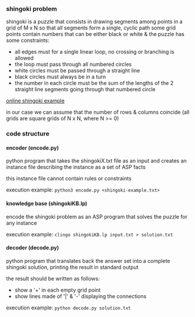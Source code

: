 
### shingoki problem
shingoki is a puzzle that consists in drawing segments among points in a grid of M x N so that all segments form a single, cyclic path
some grid points contain numbers that can be either black or white & the puzzle has some constraints:
- all edges must for a single linear loop, no crossing or branching is allowed
- the loop must pass through all numbered circles
- white circles must be passed through a straight line
- black circles must always be in a turn
- the number in each circle must be the sum of the lengths of the 2 straight line segments going through that numbered circle

[online shingoki example](https://www.puzzle-shingoki.com/)

in our case we can assume that the number of rows & columns coincide (all grids are square grids of N x N, where N >= 0)

### code structure



#### encoder (encode.py)
python program that takes the shingokiX.txt file as an input and creates an instance file describing the instance as a set of ASP facts

this instance file cannot contain rules or constraints

execution example:
```python3 encode.py <shingoki-example.txt>```


#### knowledge base (shingokiKB.lp)
encode the shingoki problem as an ASP program that solves the puzzle for any instance

execution example:
```clingo shingokiKB.lp input.txt > solution.txt ```


#### decoder (decode.py)
python program that translates back the answer set into a complete shingoki solution, printing the result in standard output

the result should be written as follows:
- show a '+' in each empty grid point
- show lines made of '|' & '-' displaying the connections

execution example:
```python decode.py solution.txt```
